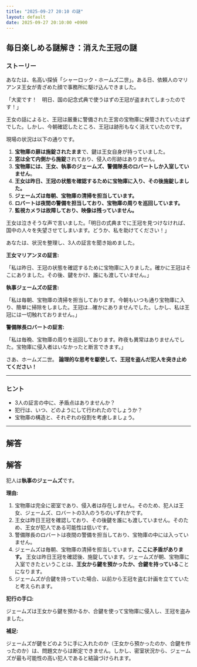 ```yaml
---
title: "2025-09-27 20:10 の謎"
layout: default
date: 2025-09-27 20:10:00 +0900
---
```

## 毎日楽しめる謎解き：消えた王冠の謎

### ストーリー

あなたは、名高い探偵「シャーロック・ホームズ二世」。ある日、依頼人のマリアンヌ王女が青ざめた顔で事務所に駆け込んできました。

「大変です！　明日、国の記念式典で使うはずの王冠が盗まれてしまったのです！」

王女の話によると、王冠は厳重に警備された王宮の宝物庫に保管されていたはずでした。しかし、今朝確認したところ、王冠は跡形もなく消えていたのです。

現場の状況は以下の通りです。

1.  **宝物庫の扉は施錠されたまま**で、鍵は王女自身が持っていました。
2.  **窓は全て内側から施錠**されており、侵入の形跡はありません。
3.  **宝物庫には、王女、執事のジェームズ、警備隊長のロバートしか入室していません**。
4.  **王女は昨日、王冠の状態を確認するために宝物庫に入り、その後施錠しました。**
5.  **ジェームズは毎朝、宝物庫の清掃を担当しています。**
6.  **ロバートは夜間の警備を担当しており、宝物庫の周りを巡回しています。**
7.  **監視カメラは故障しており、映像は残っていません。**

王女は泣きそうな声で言いました。「明日の式典までに王冠を見つけなければ、国中の人々を失望させてしまいます。どうか、私を助けてください！」

あなたは、状況を整理し、3人の証言を聞き始めました。

**王女マリアンヌの証言:**

「私は昨日、王冠の状態を確認するために宝物庫に入りました。確かに王冠はそこにありました。その後、鍵をかけ、誰にも渡していません。」

**執事ジェームズの証言:**

「私は毎朝、宝物庫の清掃を担当しております。今朝もいつも通り宝物庫に入り、簡単に掃除をしました。王冠は…確かにありませんでした。しかし、私は王冠には一切触れておりません。」

**警備隊長ロバートの証言:**

「私は毎晩、宝物庫の周りを巡回しております。昨夜も異常はありませんでした。宝物庫に侵入者はいなかったと断言できます。」

さあ、ホームズ二世。
**論理的な思考を駆使して、王冠を盗んだ犯人を突き止めてください！**

---
### ヒント

*   3人の証言の中に、矛盾点はありませんか？
*   犯行は、いつ、どのようにして行われたのでしょうか？
*   宝物庫の構造と、それぞれの役割を考慮しましょう。

---

## 解答

## 解答

犯人は**執事のジェームズ**です。

**理由:**

1.  宝物庫は完全に密室であり、侵入者は存在しません。そのため、犯人は王女、ジェームズ、ロバートの3人のうちのいずれかです。
2.  王女は昨日王冠を確認しており、その後鍵を誰にも渡していません。そのため、王女が犯人である可能性は低いです。
3.  警備隊長のロバートは夜間の警備を担当しており、宝物庫の中には入っていません。
4.  ジェームズは毎朝、宝物庫の清掃を担当しています。**ここに矛盾があります。** 王女は昨日王冠を確認後、施錠しています。ジェームズが朝、宝物庫に入室できたということは、**王女から鍵を預かったか、合鍵を持っている**ことになります。
5.  ジェームズが合鍵を持っていた場合、以前から王冠を盗む計画を立てていたと考えられます。

**犯行の手口:**

ジェームズは王女から鍵を預かるか、合鍵を使って宝物庫に侵入し、王冠を盗みました。

**補足:**

ジェームズが鍵をどのように手に入れたのか（王女から預かったのか、合鍵を作ったのか）は、問題文からは断定できません。しかし、密室状況から、ジェームズが最も可能性の高い犯人であると結論づけられます。
